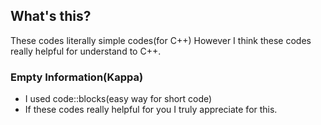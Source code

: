 ## What's this?

These codes literally simple codes(for C++) However I think these codes really helpful for understand to C++.


### Empty Information(Kappa)

* I used code::blocks(easy way for short code)
* If these codes really helpful for you I truly appreciate for this.
